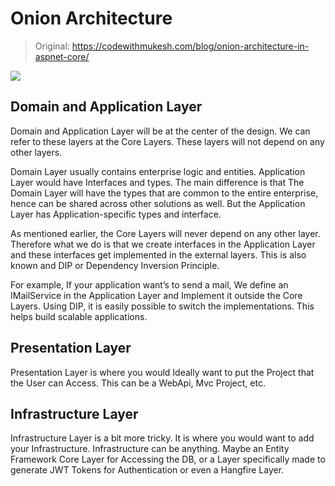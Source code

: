 ﻿# Onion Architecture

> Original:
> https://codewithmukesh.com/blog/onion-architecture-in-aspnet-core/

![](https://codewithmukesh.com/wp-content/uploads/2020/06/Onion-Architecture-In-ASP.NET-Core.png)

## Domain and Application Layer
Domain and Application Layer will be at the center of the design. We can refer to these layers at the Core Layers. These layers will not depend on any other layers.

Domain Layer usually contains enterprise logic and entities. Application Layer would have Interfaces and types. The main difference is that The Domain Layer will have the types that are common to the entire enterprise, hence can be shared across other solutions as well. But the Application Layer has Application-specific types and interface.

As mentioned earlier, the Core Layers will never depend on any other layer. Therefore what we do is that we create interfaces in the Application Layer and these interfaces get implemented in the external layers. This is also known and DIP or Dependency Inversion Principle. 

For example, If your application want’s to send a mail, We define an IMailService in the Application Layer and Implement it outside the Core Layers. Using DIP, it is easily possible to switch the implementations. This helps build scalable applications.

## Presentation Layer
Presentation Layer is where you would Ideally want to put the Project that the User can Access. This can be a WebApi, Mvc Project, etc.

## Infrastructure Layer
Infrastructure Layer is a bit more tricky. It is where you would want to add your Infrastructure. Infrastructure can be anything. Maybe an Entity Framework Core Layer for Accessing the DB, or a Layer specifically made to generate JWT Tokens for Authentication or even a Hangfire Layer.